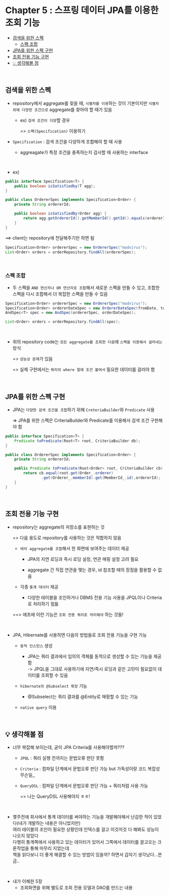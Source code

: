 # Chapter 5 : 스프링 데이터 JPA를 이용한 조회 기능

- [검색을 위한 스펙](#검색을-위한-스펙)
  - [스펙 조합](#스펙-조합)
- [JPA를 위한 스펙 구현](#JPA를-위한-스펙-구현)
- [조회 전용 기능 구현](#조회-전용-기능-구현)
- [💡 생각해볼 점](#-생각해볼-점) 

<br/>

## 검색을 위한 스펙     
- repository에서 aggregate를 찾을 때, `식별자를 이용`하는 것이 기본이지만 `식별자 외에 다양한 조건으로` aggregate를 찾아야 할 때가 있음
  
  - ex) `검색 조건이 다양`할 경우
    
    => `스펙(Specification)` 이용하기

- `Specification` : 검색 조건을 다양하게 조합해야 할 때 사용
  
  - aggreagate가 특정 조건을 충족하는지 검사할 때 사용하는 interface   

<br/>

- ex)

```java
public interface Specification<T> {
	public boolean isSatisfiedby(T agg);
}

public class OrdererSpec implements Specification<Order> {
	private String ordererId;

	public boolean isSatisfiedBy(Order agg) {
		return agg.getOrdererId().getMemberId().getId().equals(ordererId);
	}
}
```

==> client는 repository에 전달해주기만 하면 됨   

```java
Specification<Order> ordererSpec = new OrdererSpec("madvirus");
List<Order> orders = orderRepository.findAll(ordererSpec);
```

<br/>

### 스펙 조합
- 두 스펙을 `AND 연산자나 OR 연산자로 조합`해서 새로운 스펙을 만들 수 있고, 조합한 스펙을 다시 조합해서 더 복잡한 스펙을 만들 수 있음

```java
Specification<Order> ordererSpec = new OrdererSpec("madvirus");
Specification<Order> ordererDateSpec = new OrdererDateSpec(fromDate, toDate);
AndSpec<T> spec = new AndSpec(ordererSpec, orderDateSpec);

List<Order> orders = orderRepository.findAll(spec);
```

<br/>

- 위의 repository code는 `모든 aggregate를 조회한 다음`에 `스펙을 이용해서 걸러내는` 방식
     
  => `성능상 문제`가 있음
  
  => 실제 구현에서는 `쿼리의 where 절에 조건 붙여서` 필요한 데이터를 걸러야 함

<br/>

## JPA를 위한 스펙 구현
- JPA는 `다양한 검색 조건을 조합`하기 위해 `CreteriaBuilder`와 `Predicate` 사용   
  
  => JPA를 위한 스펙은 CriteriaBuilder와 Predicate를 이용해서 검색 조건 구현해야 함   

```java
public interface Specification<T> {
	Predicate toPredicate(Root<T> root, CriteriaBuilder db);
}

public class OrdererSpec implements Specification<Order> {
	private String ordererId;

	public Predicate toPredicate(Root<Order> root, CriteriaBuilder cb) {
		return cb.equal(root.get(Order_.orderer)
				.get(Orderer_.memberId).get(MemberId_.id),ordererId);
	}
}
```

<br/>

## 조회 전용 기능 구현
- repository는 aggregate의 저장소를 표현하는 것

  => 다음 용도로 repository를 사용하는 것은 적합하지 않음   

  - `여러 aggregate를 조합`해서 한 화면에 보여주는 데이터 제공

    - JPA의 지연 로딩과 즉시 로딩 설정, 연관 매핑 설정 고려 필요   

    - aggregate 간 직접 연관을 맺는 경우, id 참조할 때의 장점을 활용할 수 없음   

  - 각종 `통계 데이터` 제공

    - 다양한 테이블을 조인하거나 DBMS 전용 기능 사용을 JPQL이나 Criteria 로 처리하기 힘듦
        
  ==> 애초에 이런 기능은 `조회 전용 쿼리로 처리해야` 하는 것들!  

<br>

- JPA, Hibernate를 사용하면 다음의 방법들로 조회 전용 기능을 구현 가능
  
  - `동적 인스턴스` 생성
 
    - JPA는 쿼리 결과에서 임의의 객체를 동적으로 생성할 수 있는 기능을 제공함    
      -> JPQL을 그대로 사용하기에 지연/즉시 로딩과 같은 고민이 필요없이 데이터를 조회할 수 있음     
    
  - `hibernate의 @Subselect 확장` 기능
    
    - @Subselect는 쿼리 결과를 @Entity로 매핑할 수 있는 기능 
    
  - `native query` 이용

<br/>

## 💡 생각해볼 점

- 너무 복잡해 보이는데, 굳이 JPA Criteria를 사용해야할까???
  
  - `JPQL` : 쿼리 실행 전까지는 문법오류 판단 못함
    
  - `Criteria` : 컴파일 단계에서 문법오류 판단 가능 but 가독성이랑 코드 복잡성 무슨일,,
    
  - `QueryDSL` : 컴파일 단계에서 문법오류 판단 가능 + 쿼리처럼 사용 가능
 
    => 나는 QueryDSL 사용해야지 ㅎㅎ!   

<br/>

- 몇주전에 회사에서 통계 데이터를 써야하는 기능을 개발해야해서 난감한 적이 있었다(내가 개발하는 내용은 아니었지만)      
  여러 테이블의 조인이 필요한 상황인데 인덱스를 걸고 이것저것 다 해봐도 성능이 나오지 않았다    
  다행히 통계쪽에서 사용하고 있는 데이터가 있어서 그쪽에서 데이터를 끌고오는 크론작업을 통해 마무리 지었는데   
  책을 읽다보니 더 좋게 해결할 수 있는 방법이 있을까? 하면서 갑자기 생각났다...뜬금.. 

<br/>

- 내가 이해한 5장
  - 조회화면을 위해 별도로 조회 전용 모델과 DAO를 만드는 내용

<br/>
